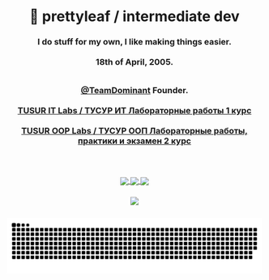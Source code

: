 <h1 align="center">
  🐉 prettyleaf / intermediate dev </h1>
<h3 align="center">
I do stuff for my own, I like making things easier.<br><br>
18th of April, 2005.<br><br>

[@TeamDominant](https://github.com/TeamDominant) Founder.<br><br>
[TUSUR IT Labs / ТУСУР ИТ Лабораторные работы 1 курс](<https://github.com/prettyleaf/IT-Labs>)<br><br>
[TUSUR OOP Labs / ТУСУР ООП Лабораторные работы, практики и экзамен 2 курс](<https://github.com/TeamDominant/OOP>)<br><br>
</h3>
<h1></h1>

###

<p align="center"><a href="#">
  <img height=200 align="center" src="https://github-readme-stats.vercel.app/api?username=prettyleaf&theme=transparent&show_icons=true&hide_border=true&count_private=true&locale=en"" />
</a>
<a href="#">
  <img height=200 align="center" src="https://github-readme-stats.vercel.app/api/top-langs?username=prettyleaf&theme=transparent&layout=compact&hide_border=true&langs_count=8&card_width=320" />
</a>
<a href="#">
  <img height=200 align="center" src="https://github-readme-streak-stats.herokuapp.com?user=prettyleaf&theme=transparent&hide_border=true" />
</a></p>

###

<p align="center">
  <img src="https://github-profile-trophy.vercel.app/?username=prettyleaf&theme=discord&no-frame=true&no-bg=true&margin-w=4&column=9">
</p>

###

<p align="center"><picture>
  <source media="(prefers-color-scheme: dark)" srcset="https://raw.githubusercontent.com/prettyleaf/prettyleaf/output/github-snake-dark.svg">
  <source media="(prefers-color-scheme: light)" srcset="https://raw.githubusercontent.com/prettyleaf/prettyleaf/output/github-snake.svg">
  <img alt="github-snake" src="https://raw.githubusercontent.com/prettyleaf/prettyleaf/output/github-snake-dark.svg">
</picture></p>
